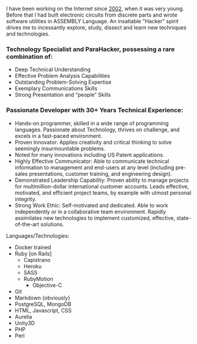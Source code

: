 I have been working on the Internet since [2002](https://web.archive.org/web/20021121104140/http://www.twice21.com/), when it was very young.  Before that I had built electronic circuits from discrete parts and wrote software utilities in ASSEMBLY Language.
An insatiable "Hacker" spirit drives me to incessantly explore, study, dissect and learn new techniques and technologies.

### Technology Specialist and ParaHacker, possessing a rare combination of:

  * Deep Technical Understanding
  * Effective Problem Analysis Capabilities
  * Outstanding Problem-Solving Expertise
  * Exemplary Communications Skills
  * Strong Presentation and “people” Skills

### Passionate Developer with 30+ Years Technical Experience:

 * Hands-on programmer, skilled in a wide range of programming languages. Passionate about Technology, thrives on challenge, and excels in a fast-paced environment.
 * Proven Innovator: Applies creativity and critical thinking to solve seemingly insurmountable problems.
 * Noted for many innovations including US Patent applications.
 * Highly Effective Communicator: Able to communicate technical information to management and end-users at any level (including pre-sales presentations, customer training, and engineering design).
 * Demonstrated Leadership Capability: Proven ability to manage projects for multimillion-dollar international customer accounts. Leads effective, motivated, and efficient project teams, by example with utmost personal integrity.
 * Strong Work Ethic: Self-motivated and dedicated. Able to work independently or in a collaborative team environment. Rapidly assimilates new technologies to implement customized, effective, state-of-the-art solutions.

Languages/Technologies:

 * Docker trained
 * Ruby [on Rails]
   * Capistrano
   * Heroku
   * SASS
   * RubyMotion
     * Objective-C
 * Git
 * Markdown {obviously}
 * PostgreSQL, MongoDB
 * HTML, Javascript, CSS
 * Aurelia
 * Unity3D
 * PHP
 * Perl


